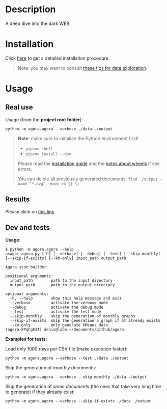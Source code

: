 # Description

A deep dive into the dark WEB.

# Installation

Click [here](doc/installation.md) to get a detailed installation procedure.

> Note: you may want to consult [these tips for data exploration](doc/tips.md).

# Usage

## Real use

Usage (from the **project root folder**):

    python -m agora.agora --verbose ./data ./output

> **Note**: make sure to initialise the Python environment first!
> 
> * `pipenv shell`
> * `pipenv install --dev`
> 
> Please read the [installation guide](doc/installation.md) and the [notes about wheels](doc/wheel-notes.md) if
> see errors.
> 
> You can delete all previously generated documents: `find ./output -name "*.svg" -exec rm {} \;`

## Results

Please click on [this link](report.md).

## Dev and tests

**Usage**:

```shell
$ python -m agora.agora --help
usage: agora.py [-h] [--verbose] [--debug] [--test] [--skip-monthly] [--skip-if-exists] [--km-only] input_path output_path

Agora stat builder

positional arguments:
  input_path        path to the input directory
  output_path       path to the output directory

optional arguments:
  -h, --help        show this help message and exit
  --verbose         activate the verbose mode
  --debug           activate the debug mode
  --test            activate the test mode
  --skip-monthly    skip the generation of monthly graphs
  --skip-if-exists  skip the generation a graph if ot already exists
  --km-only         only generate KMeans data
(agora-XPqCgF3T) denis@labo:~/Documents/github/agora
```

**Examples for tests**:

Load only 1000 rows per CSV file (make execution faster):

    python -m agora.agora --verbose --test ./data ./output

Skip the generation of monthly documents:

    python -m agora.agora --verbose --skip-monthly ./data ./output

Skip the generation of _some documents_ (the ones that take very long time to generate) if they already exist:

    python -m agora.agora --verbose --skip-if-exists ./data ./output
